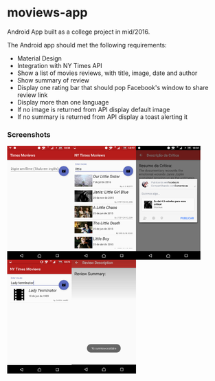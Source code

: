 # moviews-app
Android App built as a college project in mid/2016.

The Android app should met the following requirements:

* Material Design
* Integration with NY Times API
* Show a list of movies reviews, with title, image, date and author
* Show summary of review
* Display one rating bar that should pop Facebook's window to share review link
* Display more than one language
* If no image is returned from API display default image
* If no summary is returned from API display a toast alerting it

### Screenshots

<img align="left" width="150" height="265" src="/screenshots/main-screen-pt-br.png">
<img align="left" width="150" height="265" src="/screenshots/one-word-search.jpg">
<img align="left" width="150" height="265" src="/screenshots/fb-pop-up-pt-br.png">
<img align="left" width="150" height="265" src="/screenshots/full-title-search-default-image.jpg">
<img align="left" width="150" height="265" src="/screenshots/no-summary.jpg">
